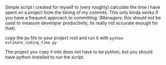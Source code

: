 Simple script i created for myself to (very roughly) calculate the time i have spent on a project from the timing of my commits. This only kinda works if you have a frequent approach to committing. (Managers: this should not be used to measure developer productivity, its really not accurate enough for that).

copy the py file to your project root and run it with `python estimate_coding_time.py` 

The project you copy it into does not have to be python, but you should have python installed to run the script. 
